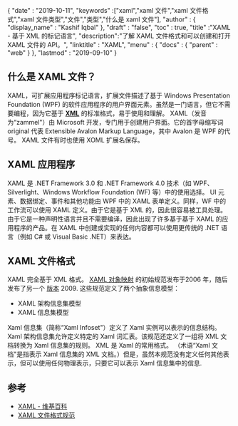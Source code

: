 {
  "date" : "2019-10-11",
  "keywords" :["xaml","xaml 文件","xaml 文件格式","xaml 文件类型","文件","类型","什么是 xaml 文件"],
  "author" : {
    "display_name" : "Kashif Iqbal"
},
  "draft" : "false",
  "toc" : true,
  "title" :"XAML - 基于 XML 的标记语言",
  "description":"了解 XAML 文件格式和可以创建和打开 XAML 文件的 API。",
  "linktitle" : "XAML",
  "menu" : {
    "docs" : {
      "parent" : "web"
}
},
  "lastmod" : "2019-09-10"
}

## 什么是 XAML 文件？

XAML，可扩展应用程序标记语言，扩展文件描述了基于 Windows Presentation Foundation (WPF) 的软件应用程序的用户界面元素。虽然是一门语言，但它不需要编程，因为它基于 **[XML](/zh/web/xml/)** 的标准格式，易于使用和理解。 XAML（发音为“zammel"）由 Microsoft 开发，专门用于创建用户界面。它的首字母缩写词 original 代表 Extensible Avalon Markup Language，其中 Avalon 是 WPF 的代号。 XAML 文件有时也使用 XOML 扩展名保存。

## XAML 应用程序

XAML 是 .NET Framework 3.0 和 .NET Framework 4.0 技术（如 WPF、Silverlight、Windows Workflow Foundation (WF) 等）中的使用选择。 UI 元素、数据绑定、事件和其他功能由 WPF 中的 XAML 表单定义。同样，WF 中的工作流可以使用 XAML 定义。由于它是基于 XML 的，因此很容易被工具处理。由于它是一种声明性语言并且不需要编译，因此出现了许多基于基于 XAML 的应用程序的产品。在 XAML 中创建或实现的任何内容都可以使用更传统的 .NET 语言（例如 C# 或 Visual Basic .NET）来表达。

## XAML 文件格式

XAML 完全基于 XML 格式。 [XAML 对象映射](https://download.microsoft.com/download/0/A/6/0A6F7755-9AF5-448B-907D-13985ACCF53E/%5BMS-XAML%5D.pdf) 的初始规范发布于2006 年，随后发布了另一个 [版本](http://download.microsoft.com/download/0/A/6/0A6F7755-9AF5-448B-907D-13985ACCF53E/%5BMS-XAML-2009%5D.pdf) 2009. 这些规范定义了两个抽象信息模型：

* XAML 架构信息集模型
* XAML 信息集模型

Xaml 信息集（简称“Xaml Infoset"）定义了 Xaml 实例可以表示的信息结构。 Xaml 架构信息集允许定义特定的 Xaml 词汇表。该规范还定义了一组将 XML 文档转换为 Xaml 信息集的规则。 XML 是 Xaml 的常用格式。 （术语“Xaml 文档"是指表示 Xaml 信息集的 XML 文档。）但是，虽然本规范没有定义任何其他表示，但可以使用任何物理表示，只要它可以表示 Xaml 信息集中的信息.

## 参考

* [XAML - 维基百科](https://en.wikipedia.org/wiki/Extensible_Application_Markup_Language)
* [XAML 文件格式规范](http://download.microsoft.com/download/0/A/6/0A6F7755-9AF5-448B-907D-13985ACCF53E/%5BMS-XAML-2009%5D.pdf)

